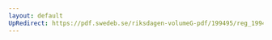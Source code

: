 ```yaml
---
layout: default
UpRedirect: https://pdf.swedeb.se/riksdagen-volumeG-pdf/199495/reg_199495/reg_199495_0004.pdf
---
```

